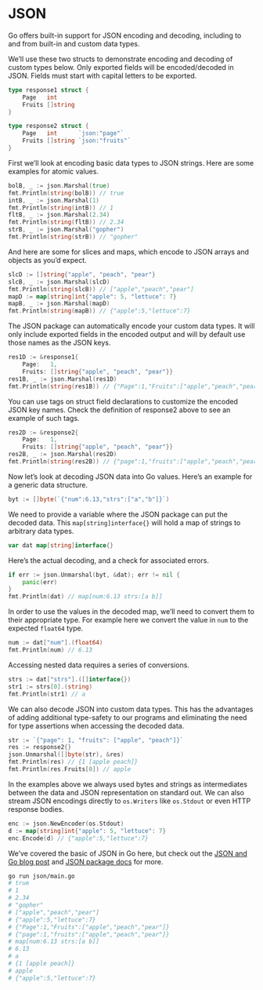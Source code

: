 # JSON

Go offers built-in support for JSON encoding and decoding, including to and from built-in and custom data types.

We’ll use these two structs to demonstrate encoding and decoding of custom types below. Only exported fields will be encoded/decoded in JSON. Fields must start with capital letters to be exported.

```go
type response1 struct {
    Page   int
    Fruits []string
}

type response2 struct {
    Page   int      `json:"page"`
    Fruits []string `json:"fruits"`
}
```

First we’ll look at encoding basic data types to JSON strings. Here are some examples for atomic values.

```go
bolB, _ := json.Marshal(true)
fmt.Println(string(bolB)) // true
intB, _ := json.Marshal(1)
fmt.Println(string(intB)) // 1
fltB, _ := json.Marshal(2.34)
fmt.Println(string(fltB)) // 2.34
strB, _ := json.Marshal("gopher")
fmt.Println(string(strB)) // "gopher"
```

And here are some for slices and maps, which encode to JSON arrays and objects as you’d expect.

```go
slcD := []string{"apple", "peach", "pear"}
slcB, _ := json.Marshal(slcD)
fmt.Println(string(slcB)) // ["apple","peach","pear"]
mapD := map[string]int{"apple": 5, "lettuce": 7}
mapB, _ := json.Marshal(mapD)
fmt.Println(string(mapB)) // {"apple":5,"lettuce":7}
```

The JSON package can automatically encode your custom data types. It will only include exported fields in the encoded output and will by default use those names as the JSON keys.

```go
res1D := &response1{
    Page:   1,
    Fruits: []string{"apple", "peach", "pear"}}
res1B, _ := json.Marshal(res1D)
fmt.Println(string(res1B)) // {"Page":1,"Fruits":["apple","peach","pear"]}
```

You can use tags on struct field declarations to customize the encoded JSON key names. Check the definition of response2 above to see an example of such tags.

```go
res2D := &response2{
    Page:   1,
    Fruits: []string{"apple", "peach", "pear"}}
res2B, _ := json.Marshal(res2D)
fmt.Println(string(res2B)) // {"page":1,"fruits":["apple","peach","pear"]}
```

Now let’s look at decoding JSON data into Go values. Here’s an example for a generic data structure.

```go
byt := []byte(`{"num":6.13,"strs":["a","b"]}`)
```

We need to provide a variable where the JSON package can put the decoded data. This `map[string]interface{}` will hold a map of strings to arbitrary data types.

```go
var dat map[string]interface{}
```

Here’s the actual decoding, and a check for associated errors.

```go
if err := json.Unmarshal(byt, &dat); err != nil {
    panic(err)
}
fmt.Println(dat) // map[num:6.13 strs:[a b]]
```

In order to use the values in the decoded map, we’ll need to convert them to their appropriate type. For example here we convert the value in `num` to the expected `float64` type.

```go
num := dat["num"].(float64)
fmt.Println(num) // 6.13
```

Accessing nested data requires a series of conversions.

```go
strs := dat["strs"].([]interface{})
str1 := strs[0].(string)
fmt.Println(str1) // a
```

We can also decode JSON into custom data types. This has the advantages of adding additional type-safety to our programs and eliminating the need for type assertions when accessing the decoded data.

```go
str := `{"page": 1, "fruits": ["apple", "peach"]}`
res := response2{}
json.Unmarshal([]byte(str), &res)
fmt.Println(res) // {1 [apple peach]}
fmt.Println(res.Fruits[0]) // apple
```

In the examples above we always used bytes and strings as intermediates between the data and JSON representation on standard out. We can also stream JSON encodings directly to `os.Writers` like `os.Stdout` or even HTTP response bodies.

```go
enc := json.NewEncoder(os.Stdout)
d := map[string]int{"apple": 5, "lettuce": 7}
enc.Encode(d) // {"apple":5,"lettuce":7}
```

We’ve covered the basic of JSON in Go here, but check out the [JSON and Go blog post](https://go.dev/blog/json) and [JSON package docs](https://pkg.go.dev/encoding/json) for more.

```sh
go run json/main.go
# true
# 1
# 2.34
# "gopher"
# ["apple","peach","pear"]
# {"apple":5,"lettuce":7}
# {"Page":1,"Fruits":["apple","peach","pear"]}
# {"page":1,"fruits":["apple","peach","pear"]}
# map[num:6.13 strs:[a b]]
# 6.13
# a
# {1 [apple peach]}
# apple
# {"apple":5,"lettuce":7}
```
